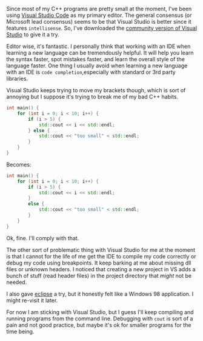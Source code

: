 Since most of my C++ programs are pretty small at the moment, I've been using [Visual Studio Code](https://code.visualstudio.com/) as my primary editor. The general consensus (or Microsoft lead consensus) seems to be that Visual Studio is better since it features `intellisense`. So, I've downloaded the [community version of Visual Studio](https://www.visualstudio.com/downloads/) to give it a try.

Editor wise, it's fantastic. I personally think that working with an IDE when learning a new language can be tremendously helpful. It will help you learn the syntax faster, spot mistakes faster, and learn the overall style of the language faster. One thing I usually avoid when learning a new language with an IDE is `code completion`,especially with standard or 3rd party libraries. 

Visual Studio keeps trying to move my brackets though, which is sort of annoying but I suppose it's trying to break me of my bad C++ habits.

```C++
int main() {
    for (int i = 0; i < 10; i++) {
		if (i > 5) {
			std::cout << i << std::endl;
		} else {
			std::cout << "too small" < std::endl;
		}
	}
}
```
Becomes:
```C++
int main() {
    for (int i = 0; i < 10; i++) {
		if (i > 5) {
			std::cout << i << std::endl;
		}
		else {
			std::cout << "too small" < std::endl;
		}
	}
}
```
Ok, fine. I'll comply with that. 

The other sort of problematic thing with Visual Studio for me at the moment is that I cannot for the life of me get the IDE to compile my code correctly or debug my code using breakpoints. It keep barking at me about missing dll files or unknown headers. I noticed that creating a new project in VS adds a bunch of stuff (read header files) in the project directory that _might_ not be needed.

I also gave [eclipse](http://www.eclipse.org/cdt/) a try, but it honestly felt like a Windows 98 application. I might re-visit it later.

For now I am sticking with Visual Studio, but I guess I'll keep compiling and running programs from the command line. Debugging with `cout` is sort of a pain and not good practice, but maybe it's ok for smaller programs for the time being.